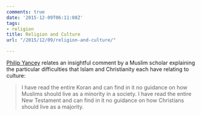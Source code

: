 ```yaml
---
comments: true
date: '2015-12-09T06:11:08Z'
tags:
- religion
title: Religion and Culture
url: "/2015/12/09/religion-and-culture/"

---
```

[Philip Yancey](http://www.booksandculture.com/articles/webexclusives/2015/december/paris-and-beyond.html?utm_source=booksandculture-html&utm_medium=Newsletter&utm_term=11172719&utm_content=401372051&utm_campaign=2013) relates an insightful comment by a Muslim scholar explaining the particular difficulties that Islam and Christianity each have relating to culture:

>I have read the entire Koran and can find in it no guidance on how Muslims should live as a minority in a society. I have read the entire New Testament and can find in it no guidance on how Christians should live as a majority.




